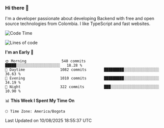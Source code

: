 ### Hi there 👋

I'm a developer passionate about developing Backend with free and open source technologies from Colombia. I like TypeScript and fast websites.

<!--START_SECTION:waka-->
![Code Time](http://img.shields.io/badge/Code%20Time-5%2C792%20hrs%2059%20mins-blue)

![Lines of code](https://img.shields.io/badge/From%20Hello%20World%20I%27ve%20Written-5.7%20million%20lines%20of%20code-blue)

**I'm an Early 🐤** 

```text
🌞 Morning                540 commits         █████░░░░░░░░░░░░░░░░░░░░   18.28 % 
🌆 Daytime                1082 commits        █████████░░░░░░░░░░░░░░░░   36.63 % 
🌃 Evening                1010 commits        █████████░░░░░░░░░░░░░░░░   34.19 % 
🌙 Night                  322 commits         ███░░░░░░░░░░░░░░░░░░░░░░   10.90 % 
```


📊 **This Week I Spent My Time On** 

```text
🕑︎ Time Zone: America/Bogota
```


 Last Updated on 10/08/2025 18:55:37 UTC
<!--END_SECTION:waka-->
